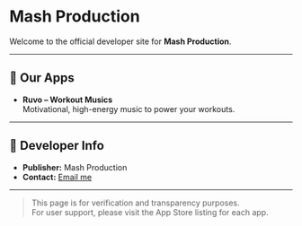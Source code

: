 # Mash Production

Welcome to the official developer site for **Mash Production**.

---

## 📱 Our Apps
- **Ruvo – Workout Musics**  
  Motivational, high-energy music to power your workouts.

---

## 📄 Developer Info
- **Publisher:** Mash Production  
- **Contact:** [Email me](mailto:mash.app.production@gmail.com)

---

> This page is for verification and transparency purposes.  
> For user support, please visit the App Store listing for each app.
